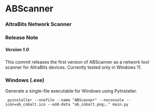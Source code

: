# ABScanner

### AltraBits Network Scanner

### Release Note

##### Version 1.0

This commit releases the first version of ABScanner as a network tool scanner for AltraBits devices. 
Currently tested only in Windows 11.

### Windows (.exe)

Generate a single-file executable for Windows using PyInstaller.

```shell
 pyinstaller --onefile --name "ABScanner" --noconsole --icon=ab_cobalt.ico --add-data "ab_cobalt.png;." main.py
```